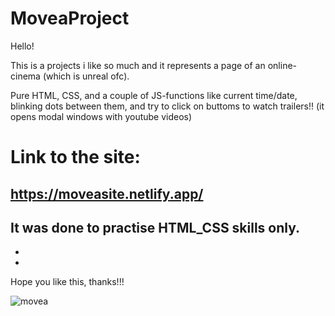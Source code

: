 # MoveaProject

Hello!

This is a projects i like so much and it represents a page of an online-cinema (which is unreal ofc).

Pure HTML, CSS, and a couple of JS-functions like current time/date, blinking dots between them, 
and try to click on buttoms to watch trailers!! (it opens modal windows with youtube videos)

# Link to the site:
https://moveasite.netlify.app/
-
It was done to practise HTML_CSS skills only.
-
-
-

Hope you like this, thanks!!! 


![movea](https://user-images.githubusercontent.com/92570785/173575822-f92a67cc-0fe1-41d5-97b9-b513ccb4cdbf.png)
